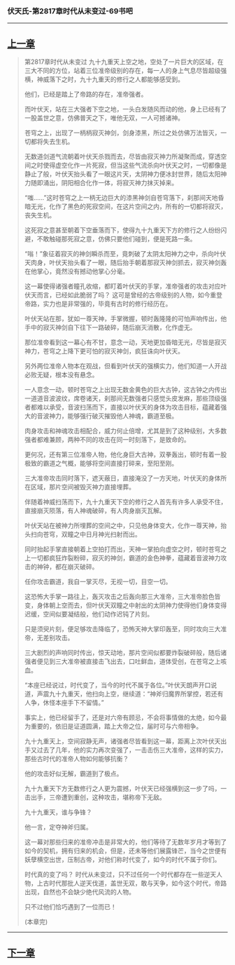 ### 伏天氏-第2817章时代从未变过-69书吧

--------
[上一章](./57b1610099408f4d85ec6e0d0028dedc.md)
--------


>
>
>
>第2817章时代从未变过
>九十九重天上空之地，空处了一片巨大的区域，在三大不同的方位，站着三位准帝级别的存在，每一人的身上气息尽皆超级强横，神威落下之时，九十九重天的修行之人都能够感受到。
>
>他们，已经是踏上了帝路的存在，准帝强者。
>
>而叶伏天，站在三大强者下空之地，一头白发随风而动的他，身上已经有了一股盖世之意，仿佛普天之下，唯他无双，一人可撼诸神。
>
>苍穹之上，出现了一柄柄寂灭神剑，剑身漆黑，所过之处仿佛万法皆灭，一切都将失去生机。
>
>无数道剑道气流朝着叶伏天杀戮而去，尽皆由寂灭神力所凝聚而成，穿透空间之时使得虚空化作一片死寂，但当这些气流杀向叶伏天之时，一切都像是静止了般，叶伏天抬头看了一眼这片天，太阴神力便冰封世界，随后太阳神力随即涌出，阴阳相合化作一体，将寂灭神力抹灭掉来。
>
>“嗤……”这时苍穹之上一柄无边巨大的漆黑神剑自苍穹落下，刹那间天地昏暗无光，化作了黑色的死寂空间，在这片空间之内，所有的一切都将寂灭，丧失生机。
>
>这死寂之意甚至朝着下空垂落而下，使得九十九重天下方的修行之人纷纷闪避，不敢触碰那死寂之意，仿佛只要他们碰到，便是死路一条。
>
>“嗡！”象征着寂灭的神剑瞬杀而至，竟刺破了太阴太阳神力之中，杀向叶伏天肉身，叶伏天抬头看了一眼，随后抬手朝着那寂灭神剑抓去，寂灭神剑轰在他掌心，竟然没有撼动他掌心分毫。
>
>这一幕使得诸强者瞳孔收缩，都盯着叶伏天的手掌，准帝强者的攻击对应叶伏天而言，已经如此脆弱了吗？
>这可是曾经的古帝级别的人物，如今重登帝路，实力也是非常强的，毕竟有古时的修行经历在。
>
>叶伏天站在那，犹如一尊天神，手掌微握，顿时轰隆隆的可怕声响传出，他手中的寂灭神剑自下往下一路破碎，随后崩灭消散，化作虚无。
>
>那位准帝看到这一幕心有不甘，意念一动，天地更加昏暗无光，尽皆是寂灭神力，苍穹之上降下更可怕的寂灭神剑，疯狂诛向叶伏天。
>
>另外两位准帝人物本在观战，但看到叶伏天的强横实力，他们知道一人开战必败无疑，根本没有悬念。
>
>一人意念一动，顿时苍穹之上出现无数金黄色的巨大古钟，这古钟之内传出一道道音波波纹，席卷诸天，刹那间无数强者只感觉头皮发麻，那些顶级强者都难以承受，音波扫荡而下，直接以叶伏天的身体为攻击目标，蕴藏着强大的音波神力，能够强行破灭摧毁他人神魂，霸道至极。
>
>肉身攻击和神魂攻击相配合，威力何止倍增，尤其是到了这种级别，大多数强者都难兼顾，两种不同的攻击在同一时刻落下，是致命的。
>
>更何况，还有第三位准帝人物，他化身巨大古神，双拳轰出，顿时有着一股极致的霸道之气概，能够将空间直接打碎来，至阳至刚。
>
>三大准帝攻击同时落下，遮天蔽日，直接淹没了一方天地，叶伏天的身体所在区域，那片空间被毁灭神力直接埋葬。
>
>伴随着神威扫荡而下，九十九重天下空的修行之人首先有许多人承受不住，直接崩灭陨落，有人神魂破碎，有人肉身崩灭瓦解。
>
>叶伏天站在被神力所埋葬的空间之中，只见他身体变大，化作一尊天神，抬头扫向苍穹，双瞳之中日月神光扫射而出。
>
>同时抬起手掌直接朝着上空拍打而出，天神一掌拍向虚空之时，顿时苍穹之上一切都疯狂炸裂粉碎，寂灭的神剑，霸道的金色神拳，蕴藏着音波神力攻击的神钟，都在崩灭破碎。
>
>任你攻击霸道，我自一掌灭尽，无视一切，目空一切。
>
>这恐怖大手掌一路往上，轰灭攻击之后轰向那三大准帝，三大准帝脸色皆变，身体朝上空而去，但叶伏天双瞳之中射出的太阴神力使得他们身体变得迟缓，空间似要凝结般，他们动作迟钝了片刻。
>
>只是须臾片刻，便足够攻击降临了，恐怖天神大掌印轰至，同时攻向三大准帝，无差别攻击。
>
>三大剧烈的声响同时传出，惊天动地，那片空间似都要炸裂破碎般，随后诸强者便见到三大准帝被直接击飞出去，口吐鲜血，道体受创，在苍穹之上咳血。
>
>“本座已经说过，时代变了，当今的时代不属于各位。”叶伏天朗声开口说道，声震九十九重天，他扫向上空，继续道：“神斧归魔界所掌控，若还有人争，休怪本座手下不留情。”
>
>事实上，他已经留手了，还是对六帝有顾忌，不会将事情做的太绝，如今最为重要的，依旧是证道圆满，踏上大帝之位，届时可与六帝相争。
>
>九十九重天上，空间寂静无声，诸强者尽皆看到这一幕，距离上次叶伏天出手又过去了几年，他的实力再次变强了，一击击伤三大准帝，这样的实力，那些古时代的准帝人物如何能够抗衡？
>
>他的攻击好似无解，霸道到了极点。
>
>九十九重天下方无数修行之人更为震撼，叶伏天已经强横到这一步了吗，一击出手，三帝遭到重创，这种攻击，堪称帝下无敌。
>
>九十九重天，谁与争锋？
>
>他一言，定夺神斧归属。
>
>这一幕对那些归来的准帝冲击是非常大的，他们等待了无数年岁月才等到了如今的契机，拥有归来的机会，但是，还未等他们展露锋芒，当今之世便有妖孽横空出世，压制古帝，对他们称时代变了，如今的时代不属于你们。
>
>时代真的变了吗？
>时代从未变过，只不过任何一个时代都存在一些逆天人物，上古时代那批人逆天伐道，盖世无双，敢与天争，如今这个时代，帝路出现，自然也不会缺少绝代风流的人物。
>
>只不过他们恰巧遇到了一位而已！
>
>(本章完)
>
>

--------
[下一章](./02eda515ac1f72eaa84c022c3564ebb0.md)
--------

